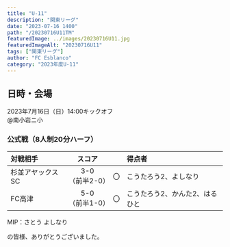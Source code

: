 ```yaml
---
title: "U-11"
description: "関東リーグ"
date: "2023-07-16 1400"
path: "/20230716U11TM"
featuredImage: ../images/20230716U11.jpg
featuredImageAlt: "20230716U11"
tags: ["関東リーグ"]
author: "FC Esblanco"
category: "2023年度U-11"
---
```


## 日時・会場

2023年7月16日（日）14:00キックオフ<br>
@南小岩ニ小


### 公式戦（8人制20分ハーフ）　

| 対戦相手| スコア |   | 得点者  |
|:----|:------:|:-:|:--------|
| 杉並アヤックスSC| 3-0<br>（前半2-0） | 〇 |こうたろう2、よしなり|
| FC高津| 5-0<br>（前半1-0） | 〇 |こうたろう2、かんた2、はるひと|

MIP：さとう よしなり  

の皆様、ありがとうございました。